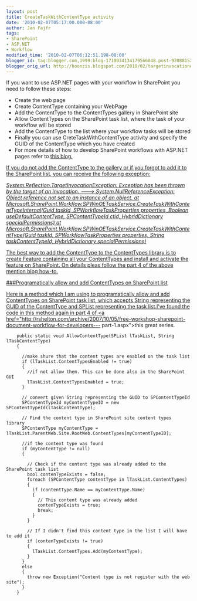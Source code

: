 ```yaml
---
layout: post
title: CreateTaskWithContentType activity
date: '2010-02-07T05:17:00.000-08:00'
author: Jan Fajfr
tags:
- SharePoint
- ASP.NET
- Workflow
modified_time: '2010-02-07T06:12:51.198-08:00'
blogger_id: tag:blogger.com,1999:blog-1710034134179566048.post-9208815226182117591
blogger_orig_url: http://hoonzis.blogspot.com/2010/02/targetinvocationexception-when-using.html
---
```


If you want to use ASP.NET pages with your workflow in SharePoint you need to follow these steps:

- Create the web page
- Create ContentType containing your WebPage
- Add the ContentType to the ContentTypes gallery in SharePoint site
- Allow ContentTypes on the SharePoint task list, where the task of your workflow will be stored
- Add the ContentType to the list where your workflow tasks will be stored
- Finally you can use CreteTaskWithContentType activity and specify the GUID of the ContentType which you have created
- For more details of how to develop SharePoint workflows with ASP.NET pages refer to <a href="http://rshelton.com/archive/2007/10/05/free-workshop-sharepoint-document-workflow-for-developers---part-1.aspx">this blog.

If you do not add the ContentType to the gallery or if you forgot to add it to the SharePoint list, you can receive the following exception:

*System.Reflection.TargetInvocationException: Exception has been thrown by the target of an invocation. ---> System.NullReferenceException: Object reference not set to an instance of an object. at Microsoft.SharePoint.Workflow.SPWinOETaskService.CreateTaskWithContentTypeInternal(Guid taskId, SPWorkflowTaskProperties properties, Boolean useDefaultContentType, SPContentTypeId ctid, HybridDictionary specialPermissions) at Microsoft.SharePoint.Workflow.SPWinOETaskService.CreateTaskWithContentType(Guid taskId, SPWorkflowTaskProperties properties, String taskContentTypeId, HybridDictionary specialPermissions)*

The best way to add the ContentType to the ContentTypes library is to create Feature containing all your ContentTypes and install and activate the feature on SharePoint. On details pleas follow the part 4 of the above mention blog how-to.

###Programatically allow and add ContentTypes on SharePoint list

Here is a method which I am using to programatically allow and add ContentTypes on SharePoint task list, which accepts String representing the GUID of the ContentType and SPList representing the task list.I've found the code in this method again in part 4 of <a href="http://rshelton.com/archive/2007/10/05/free-workshop-sharepoint-document-workflow-for-developers---
part-1.aspx"&gt;this great series.


``` 
    public static void AllowContentType(SPList lTaskList, String lTaskContentType)
    {

      //make shure that the content types are enabled on the task list
      if (lTaskList.ContentTypesEnabled != true)
      {
        //if not allow them. This can be done also in the SharePoint GUI
        lTaskList.ContentTypesEnabled = true;
      }

      // convert given String representing the GUID to SPContentTypeId
      SPContentTypeId myContentTypeID = new SPContentTypeId(lTaskContentType);

      // Find the content type in SharePoint site content types library
      SPContentType myContentType = lTaskList.ParentWeb.Site.RootWeb.ContentTypes[myContentTypeID];

      //if the content type was found
      if (myContentType != null)
      {

        // Check if the content type was already added to the SharePoint task list
        bool contenTypeExists = false;
        foreach (SPContentType contentType in lTaskList.ContentTypes)
        {
          if (contentType.Name == myContentType.Name)
          {
            // This content type was already added
            contenTypeExists = true;
            break;
          }
        }

        // If I didn't find this content type in the list I will have to add it
        if (contenTypeExists != true)
        {
          lTaskList.ContentTypes.Add(myContentType);
        }
      }
      else
      {
        throw new Exception("Content type is not register with the web site");
      }
    }
```
